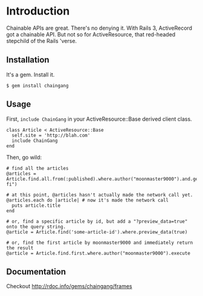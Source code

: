 # Introduction

Chainable APIs are great. There's no denying it. With Rails 3, ActiveRecord got a chainable API. But not so for ActiveResource, 
that red-headed stepchild of the Rails 'verse.

## Installation

It's a gem. Install it.

    $ gem install chaingang

## Usage

First, `include ChainGang` in your ActiveResource::Base derived client class.

    class Article < ActiveResource::Base
      self.site = 'http://blah.com'
      include ChainGang
    end

Then, go wild:

    # find all the articles 
    @articles = Article.find.all.from(:published).where.author("moonmaster9000").and.genre("sci-fi")
    
    # at this point, @articles hasn't actually made the network call yet. 
    @articles.each do |article| # now it's made the network call
      puts article.title
    end

    # or, find a specific article by id, but add a "?preview_data=true" onto the query string.
    @article = Article.find('some-article-id').where.preview_data(true)

    # or, find the first article by moonmaster9000 and immediately return the result
    @article = Article.find.first.where.author("moonmaster9000").execute

## Documentation

Checkout http://rdoc.info/gems/chaingang/frames
